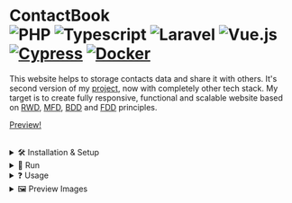 

# ContactBook <div> ![PHP](https://img.shields.io/badge/PHP-%234F5B93.svg?style=for-the-badge&logo=php&logoColor=white&style=plastic) ![Typescript](https://img.shields.io/badge/TypeScript-007ACC?style=for-the-badge&logo=typescript&logoColor=white&style=plastic) ![Laravel](https://img.shields.io/badge/Laravel-%23FF2D20.svg?style=for-the-badge&logo=laravel&logoColor=white&style=plastic) ![Vue.js](https://img.shields.io/badge/Vue.js-%234FC08D.svg?style=for-the-badge&logo=vue.js&logoColor=white&style=plastic) [![Cypress](https://img.shields.io/badge/Cypress-17202C?logo=cypress&logoColor=white)](https://www.cypress.io/) [![Docker](https://img.shields.io/badge/Docker-2496ED?logo=docker&logoColor=white)](https://www.docker.com/) </div>



This website helps to storage contacts data and share it with others. It's second version of my [project](https://github.com/SzymCode/ContactBook-sandbox), now with completely other tech stack. My target is to create fully responsive, functional and scalable website based on [RWD](https://en.wikipedia.org/wiki/Responsive_web_design), [MFD](https://medium.com/@Vincentxia77/what-is-mobile-first-design-why-its-important-how-to-make-it-7d3cf2e29d00), [BDD](https://en.wikipedia.org/wiki/Behavior-driven_development) and [FDD](https://en.wikipedia.org/wiki/Feature-driven_development) principles.

[Preview!](https://contactbook-sc-0dd9929a94e1.herokuapp.com)


<br>
<details><summary>  🛠️ Installation & Setup  </summary>

<br>

<details><summary> &nbsp;<img src="https://upload.wikimedia.org/wikipedia/commons/d/dc/XAMPP_Logo.png" height=20/> &nbsp;Standard </summary> 

- First make sure u have installed latest versions of [Laravel](https://laravel.com/), [Vue.js](https://vuejs.org/), [XAMPP](https://www.apachefriends.org/pl/index.html) and [Composer](https://getcomposer.org/)

- Clone this repository

```
git clone https://github.com/SzymCode/ContactBook.git
```

- Install modules in root directory

```bash
npm install
composer update
```

### **Make sure u have installed all modules!**

- Change *.env.example* file to *.env* in root directory, run XAMPP mysql server and create database
```bash
mysql -u root -p
create database contactbook
create database contactbook_test    # it's not necessary, only for tests
```

- Migrate and seed database
```bash
php artisan migrate:fresh --seed
```

<br>
</details>

<details><summary> &nbsp;<img src="https://cdn4.iconfinder.com/data/icons/logos-and-brands/512/97_Docker_logo_logos-512.png" height=20/> &nbsp;Docker </summary> 

- First make sure u have installed latest versions of [Laravel](https://laravel.com/), [Vue.js](https://vuejs.org/), and [Composer](https://getcomposer.org/)

- Clone this repository

```
git clone https://github.com/SzymCode/ContactBook.git
```

- Install modules in root directory

```bash
composer update
php artisan sail:install
```

</details>
<hr>
</details>


<details><summary> 🚀 Run </summary>

<br>

<details><summary> &nbsp;<img src="https://upload.wikimedia.org/wikipedia/commons/d/dc/XAMPP_Logo.png" height=20/> &nbsp;XAMPP </summary> 
<br>
    
- root directory:

```bash
npm run dev
php artisan serve
```

<br>
</details>


<details><summary> &nbsp;<img src="https://cdn4.iconfinder.com/data/icons/logos-and-brands/512/97_Docker_logo_logos-512.png" height=20/> &nbsp;Docker </summary> 
<br>

**Remember to shutdown all XAMPP processes!**
- root directory:

```bash
./vendor/bin/sail up -d    # run containers in background

docker compose exec laravel.test bash    # this command open sail container's bash, then run command bellow
npm run dev
```

Possible problem: [Sail: no such file or directory found](https://stackoverflow.com/questions/71503871/laravel-error-laravel-sail-no-such-file-or-directory-found)
</details>

<hr>
</details>  



<details><summary> ❓ Usage </summary>
<br>
    
<details><summary> Factories </summary>
<br>
    
```bash
php artisan tinker

# if you wish, you can specify count in factory() or attributes in create()
Contact::factory(100)->create(); 
User::factory(100)->create();        
```

<br/>
</details>

<details><summary> Tests </summary>
<br>
    
Backend tests:
```bash
# run all tests
./vendor/bin/pest

# or specify group
./vendor/bin/pest --group=user-api

# defined tests groups:
user-api, contact-api, feature, global, unit, controllers, database, factories, migrations, models
```

![Tests](https://github.com/SzymCode/ContactBook/assets/107359025/ea49e771-9963-4cb8-b103-7e2a0c91c6b7)

<br>

Frontend tests:
```bash
npm run open  # after this command cypress window will open automatically 
```

<br>
</details>

<details><summary> npm </summary>
<br>
    
1. Vite build:

```
npm run build
```

2. Eslint fix:

```
npm run lint
```

3. Run prettier:

```
npm run write
```

</details>

<hr/>
</details>

<details><summary> 🖼️ Preview Images </summary>
<br>

![desktop-preview](https://github.com/SzymCode/ContactBook/assets/107359025/ccf11c16-3553-437b-9321-e5819db3085b) 

![tablet-preview](https://github.com/SzymCode/ContactBook/assets/107359025/b6fc2123-b9ac-4d64-ad43-14affc5b930d) 

![phone-preview](https://github.com/SzymCode/ContactBook/assets/107359025/082a2a84-d875-467d-9957-75d83c4d3a28)
</details>
